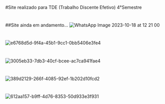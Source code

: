 #Site realizado para TDE (Trabalho Discente Efetivo) 4°Semestre
#
##Site ainda em andamento...
![WhatsApp Image 2023-10-18 at 12 21 00](https://github.com/devGuus/Treinamentos/assets/93723573/ea58e674-0701-42a2-983a-4d2707c83c24)
#
![e6768d5d-9f4a-45b1-9cc1-0bb5406e3fe4](https://github.com/devGuus/Treinamentos/assets/93723573/e8ba84e3-bed7-4cc7-a2a6-993eabf48cec)
#
![3005eb33-7db3-40cf-bcee-ac7ca941fae4](https://github.com/devGuus/Treinamentos/assets/93723573/bbd64313-59f7-4b00-9ebb-df08e0e13793)
#
![389d2129-266f-4085-92ef-1b202d10fcd2](https://github.com/devGuus/Treinamentos/assets/93723573/e9b2e361-209b-46c4-8684-77d237c8cc8f)
#
![612aa157-b9ff-4d76-8353-50d933e3f931](https://github.com/devGuus/Treinamentos/assets/93723573/948b06a6-5c14-4317-96a9-891916257f8f)
